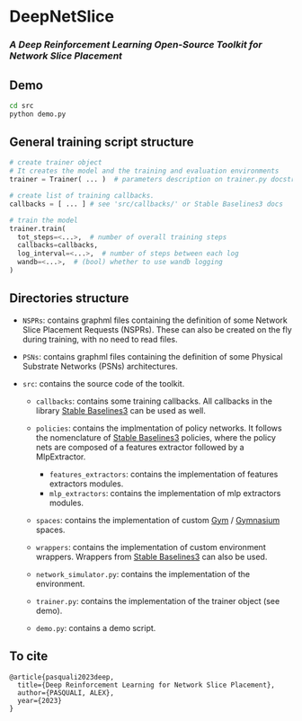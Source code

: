 # DeepNetSlice
### _A Deep Reinforcement Learning Open-Source Toolkit for Network Slice Placement_

## Demo
```bash
cd src
python demo.py
```

## General training script structure
```python
# create trainer object
# It creates the model and the training and evaluation environments
trainer = Trainer( ... )  # parameters description on trainer.py docstring

# create list of training callbacks.
callbacks = [ ... ] # see 'src/callbacks/' or Stable Baselines3 docs

# train the model
trainer.train(
  tot_steps=<...>,  # number of overall training steps
  callbacks=callbacks,
  log_interval=<...>,  # number of steps between each log
  wandb=<...>,  # (bool) whether to use wandb logging
)
```

## Directories structure
- `NSPRs`: contains graphml files containing the definition of some Network Slice Placement Requests (NSPRs).
These can also be created on the fly during training, with no need to read files.

- `PSNs`: contains graphml files containing the definition of some Physical Substrate Networks (PSNs) architectures.

- `src`: contains the source code of the toolkit.
  
  - `callbacks`: contains some training callbacks.
  All callbacks in the library [Stable Baselines3](https://github.com/Stable-Baselines-Team/stable-baselines3-contrib) can be used as well.
  
  - `policies`: contains the implmentation of policy networks.
  It follows the nomenclature of [Stable Baselines3](https://github.com/Stable-Baselines-Team/stable-baselines3-contrib) policies, where the policy nets are composed of a features extractor followed by a MlpExtractor.
    - `features_extractors`: contains the implementation of features extractors modules.
    - `mlp_extractors`: contains the implementation of mlp extractors modules.
  
  - `spaces`: contains the implementation of custom [Gym](https://github.com/openai/gym) / [Gymnasium](https://github.com/Farama-Foundation/Gymnasium) spaces.

  - `wrappers`: contains the implementation of custom environment wrappers.
  Wrappers from [Stable Baselines3](https://github.com/Stable-Baselines-Team/stable-baselines3-contrib) can also be used.

  - `network_simulator.py`: contains the implementation of the environment.

  - `trainer.py`: contains the implementation of the trainer object (see demo).

  - `demo.py`: contains a demo script.

## To cite
```
@article{pasquali2023deep,
  title={Deep Reinforcement Learning for Network Slice Placement},
  author={PASQUALI, ALEX},
  year={2023}
}
```